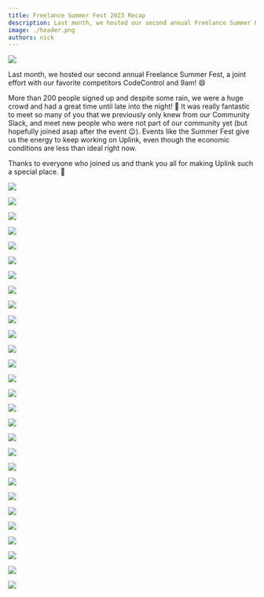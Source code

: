 ```yaml
---
title: Freelance Summer Fest 2023 Recap
description: Last month, we hosted our second annual Freelance Summer Fest, a joint effort with our favorite competitors CodeControl and 9am!
image: ./header.png
authors: nick
---
```


![](header.png)

Last month, we hosted our second annual Freelance Summer Fest, a joint effort with our favorite competitors CodeControl and 9am! 😄

More than 200 people signed up and despite some rain, we were a huge crowd and had a great time until late into the night! 🍻
It was really fantastic to meet so many of you that we previously only knew from our Community Slack, and meet new people who were not part of our community yet (but hopefully joined asap after the event 😉). Events like the Summer Fest give us the energy to keep working on Uplink, even though the economic conditions are less than ideal right now.

Thanks to everyone who joined us and thank you all for making Uplink such a special place. 🧡

![](020.png)

![](021.png)

![](027.png)

![](009.png)

![](029.png)

![](004.png)

![](015.png)

![](013.png)

![](030.png)

![](031.png)

![](032.png)

![](033.png)

![](035.png)

![](038.png)

![](043.png)

![](044.png)

![](045.png)

![](046.png)

![](047.png)

![](048.png)

![](050.png)

![](051.png)

![](052.png)

![](053.png)

![](055.png)

![](056.png)

![](059.png)

![](060.png)
